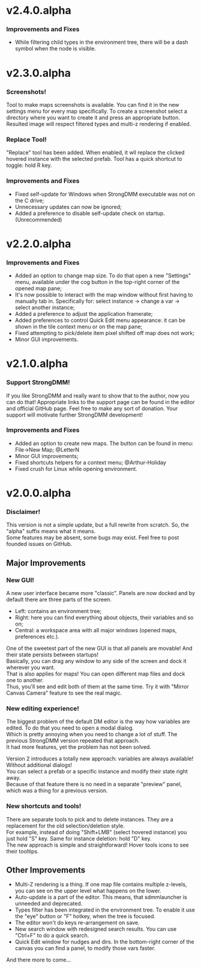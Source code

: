 # v2.4.0.alpha

### Improvements and Fixes
 * While filtering child types in the environment tree, there will be a dash symbol when the node is visible.

# v2.3.0.alpha

### Screenshots!
Tool to make maps screenshots is available. You can find it in the new settings menu for every map specifically.
To create a screenshot select a directory where you want to create it and press an appropriate button.
Resulted image will respect filtered types and multi-z rendering if enabled.

### Replace Tool!
"Replace" tool has been added. When enabled, it wll replace the clicked hovered instance with the selected prefab.
Tool has a quick shortcut to toggle: hold R key.

### Improvements and Fixes
 * Fixed self-update for Windows when StrongDMM executable was not on the C drive;
 * Unnecessary updates can now be ignored;
 * Added a preference to disable self-update check on startup. (Unrecommended)

# v2.2.0.alpha

### Improvements and Fixes
 * Added an option to change map size. To do that open a new "Settings" menu, available under the cog button in the top-right corner of the opened map pane;
 * It's now possible to interact with the map window without first having to manually tab in. Specifically for: select instance -> change a var -> select another instance;
 * Added a preference to adjust the application framerate;
 * Added preferences to control Quick Edit menu appearance: it can be shown in the tile context menu or on the map pane;
 * Fixed attempting to pick/delete item pixel shifted off map does not work;
 * Minor GUI improvements.

# v2.1.0.alpha

### Support StrongDMM!
If you like StrongDMM and really want to show that to the author, now you can do that!
Appropriate links to the support page can be found in the editor and official GitHub page.
Feel free to make any sort of donation. Your support will motivate further StrongDMM development!

### Improvements and Fixes
 * Added an option to create new maps. The button can be found in menu: File->New Map; @LetterN
 * Minor GUI improvements;
 * Fixed shortcuts helpers for a context menu; @Arthur-Holiday
 * Fixed crush for Linux while opening environment.

# v2.0.0.alpha

### Disclaimer!
This version is not a simple update, but a full rewrite from scratch. So, the "alpha" suffix means what it means.<br>
Some features may be absent, some bugs may exist. Feel free to post founded issues on GitHub.

## Major Improvements

### New GUI!
A new user interface became more "classic". Panels are now docked and by default there are three parts of the screen.
 * Left: contains an environment tree;
 * Right: here you can find everything about objects, their variables and so on;
 * Central: a workspace area with all major windows (opened maps, preferences etc.).

One of the sweetest part of the new GUI is that all panels are movable! And their state persists between startups!<br>
Basically, you can drag any window to any side of the screen and dock it wherever you want.<br>
That is also applies for maps! You can open different map files and dock one to another.<br>
Thus, you'll see and edit both of them at the same time. Try it with "Mirror Canvas Camera" feature to see the real magic.

### New editing experience!
The biggest problem of the default DM editor is the way how variables are edited. To do that you need to open a modal dialog.<br>
Which is pretty annoying when you need to change a lot of stuff. The previous StrongDMM version repeated that approach.<br>
It had more features, yet the problem has not been solved.

Version 2 introduces a totally new approach: variables are always available! Without additional dialogs!<br>
You can select a prefab or a specific instance and modify their state right away.<br>
Because of that feature there is no need in a separate "preview" panel, which was a thing for a previous version.

### New shortcuts and tools!
There are separate tools to pick and to delete instances. They are a replacement for the old selection/deletion style.<br>
For example, instead of doing "Shift+LMB" (select hovered instance) you just hold "S" key. Same for instance deletion: hold "D" key.<br>
The new approach is simple and straightforward! Hover tools icons to see their tooltips.

## Other Improvements
 * Multi-Z rendering is a thing. If one map file contains multiple z-levels, you can see on the upper level what happens on the lower.
 * Auto-update is a part of the editor. This means, that sdmmlauncher is unneeded and deprecated.
 * Types filter has been integrated in the environment tree. To enable it use the "eye" button or "F" hotkey, when the tree is focused.
 * The editor won't do keys re-arrangement on save.
 * New search window with redesigned search results. You can use "Ctrl+F" to do a quick search.
 * Quick Edit window for nudges and dirs. In the bottom-right corner of the canvas you can find a panel, to modify those vars faster.

And there more to come...
